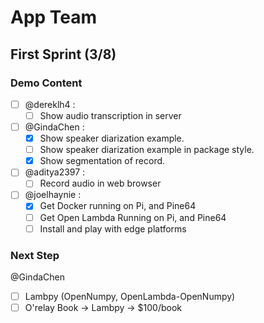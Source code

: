 # App Team

## First Sprint (3/8)

### Demo Content

- [ ] @dereklh4 :
  - [ ] Show audio transcription in server
- [ ] @GindaChen : 
  - [x] Show speaker diarization example.
  - [ ] Show speaker diarization example in package style.
  - [x] Show segmentation of record.
- [ ] @aditya2397 :  
  - [ ] Record audio in web browser
- [ ] @joelhaynie : 
  - [x] Get Docker running on Pi, and Pine64
  - [ ] Get Open Lambda Running on Pi, and Pine64
  - [ ] Install and play with edge platforms

### Next Step

@GindaChen
- [ ] Lambpy (OpenNumpy, OpenLambda-OpenNumpy)
- [ ] O'relay Book -> Lambpy -> $100/book
